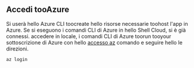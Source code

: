 ## <a name="log-in-tooazure"></a>Accedi tooAzure

Si userà hello Azure CLI toocreate hello risorse necessarie toohost l'app in Azure. Se si eseguono i comandi CLI di Azure in hello Shell Cloud, si è già connessi. accedere in locale, i comandi CLI di Azure toorun tooyour sottoscrizione di Azure con hello [accesso az](/cli/azure/#login) comando e seguire hello le direzioni.

```azurecli
az login
```
